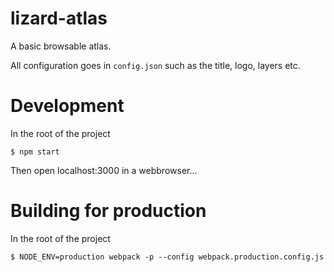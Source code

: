 lizard-atlas
============

A basic browsable atlas.

All configuration goes in `config.json` such as the title, logo, layers etc.


Development
===========

In the root of the project

```
$ npm start
```
Then open localhost:3000 in a webbrowser...




Building for production
=======================

In the root of the project

```
$ NODE_ENV=production webpack -p --config webpack.production.config.js
```


